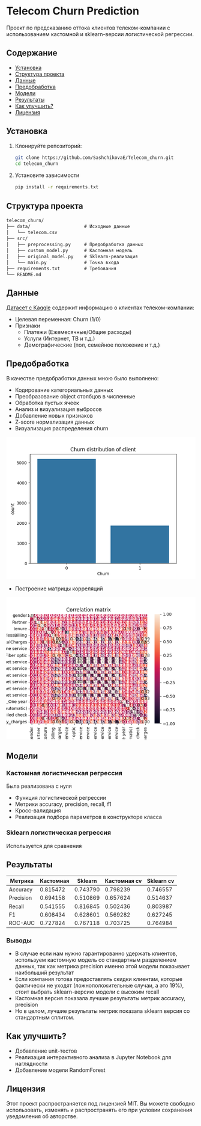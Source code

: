 # Telecom Churn Prediction

Проект по предсказанию оттока клиентов телеком-компании с использованием кастомной и sklearn-версии логистической регрессии.

## Содержание
- [Установка](##установка)
- [Структура проекта](##структура_проекта)
- [Данные](##данные)
- [Предобработка](##предобработка)
- [Модели](##модели)
- [Результаты](##результаты)
- [Как улучшить?](##как_улучшить?)
- [Лицензия](##Лицензия)

## Установка
1. Клонируйте репозиторий:
   ```bash
   git clone https://github.com/SashchikovaE/Telecom_churn.git
   cd telecom_churn
   ```

2. Установите зависимости
   ```bash
   pip install -r requirements.txt
   ```

## Структура проекта
```
telecom_churn/
├── data/                    # Исходные данные
│   └── telecom.csv          
├── src/
│   ├── preprocessing.py     # Предобработка данных
│   ├── custom_model.py      # Кастомная модель
│   ├── original_model.py    # Sklearn-реализация
│   └── main.py              # Точка входа
├── requirements.txt         # Требования
└── README.md
```

## Данные

[Датасет с Kaggle](https://www.kaggle.com/datasets/blastchar/telco-customer-churn) содержит информацию о клиентах телеком-компании:

- Целевая переменная: Churn (1/0)
- Признаки
    - Платежи (Ежемесячные/Общие расходы)
    - Услуги (Интернет, ТВ и т.д.)
    - Демографические (пол, семейное положение и т.д.)
  
## Предобработка

В качестве предобработки данных мною было выполнено:
- Кодирование категориальных данных
- Преобразование object столбцов в численные
- Обработка пустых ячеек
- Анализ и визуализация выбросов
- Добавление новых признаков
- Z-score нормализация данных
- Визуализация распределения churn 

![churn](src/images/churn_distribution.png)
- Построение матрицы корреляций 
 
![матрицы корреляций](src/images/correlation_matrix.png)

## Модели

### Кастомная логистическая регрессия
Была реализована с нуля
- Функция логистической регрессии
- Метрики accuracy, precision, recall, f1
- Кросс-валидация
- Реализация подбора параметров в конструкторе класса

### Sklearn логистическая регрессия
Используется для сравнения

## Результаты

| Метрика   | Кастомная | Sklearn  | Кастомная cv | Sklearn cv |
|-----------|-----------|----------|--------------|------------|
| Accuracy  | 0.815472  | 0.743790 | 0.798239     | 0.746557   |
| Precision | 0.694158  | 0.510869 | 0.657624     | 0.514637   |
| Recall    | 0.541555  | 0.816845 | 0.502436     | 0.803987   |
| F1        | 0.608434  | 0.628601 | 0.569282     | 0.627245   |
| ROC-AUC   | 0.727824  | 0.767118 | 0.703725     | 0.764984   |

### Выводы
- В случае если нам нужно гарантированно удержать клиентов, 
используем кастомную модель со стандартным разделением данных,
так как метрика precision именно этой модели показывает
наибольший результат
- Если компания готова предоставлять скидки клиентам, 
которые фактически не уходят (ложноположительные случаи, 
а это 19%), стоит выбрать sklearn-версию модели с высоким 
recall
- Кастомная версия показала лучшие результаты метрик accuracy, 
precision
- Но в целом, лучшие результаты метрик показала sklearn версия со стандартным
сплитом.

## Как улучшить?

- Добавление unit-тестов
- Реализация интерактивного анализа в Jupyter Notebook 
для наглядности
- Добавление модели RandomForest

## Лицензия
Этот проект распространяется под лицензией MIT. Вы можете 
свободно использовать, изменять и распространять его при условии 
сохранения уведомления об авторстве.
